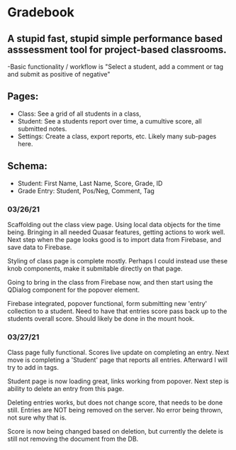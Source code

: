 # Gradebook
## A stupid fast, stupid simple performance based asssessment tool for project-based classrooms.

-Basic functionality / workflow is "Select a student, add a comment or tag and submit as positive of negative"

## Pages:
* Class: See a grid of all students in a class, 
* Student: See a students report over time, a cumultive score, all submitted notes.
* Settings: Create a class, export reports, etc. Likely many sub-pages here. 

## Schema:
* Student: First Name, Last Name, Score, Grade, ID
* Grade Entry: Student, Pos/Neg, Comment, Tag

### 03/26/21
Scaffolding out the class view page. Using local data objects for the time being. Bringing in all needed Quasar features, getting actions to work well. Next step when the page looks good is to import data from Firebase, and save data to Firebase.

Styling of class page is complete mostly. Perhaps I could instead use these knob components, make it submitable directly on that page. 

Going to bring in the class from Firebase now, and then start using the QDialog component for the popover element. 

Firebase integrated, popover functional, form submitting new 'entry' collection to a student. Need to have that entries score pass back up to the students overall score. Should likely be done in the mount hook.

### 03/27/21
Class page fully functional. Scores live update on completing an entry. Next move is completing a 'Student' page that reports all entries. Afterward I will try to add in tags.

Student page is now loading great, links working from popover. Next step is ability to delete an entry from this page.

Deleting entries works, but does not change score, that needs to be done still. Entries are NOT being removed on the server. No error being thrown, not sure why that is.

Score is now being changed based on deletion, but currently the delete is still not removing the document from the DB.
